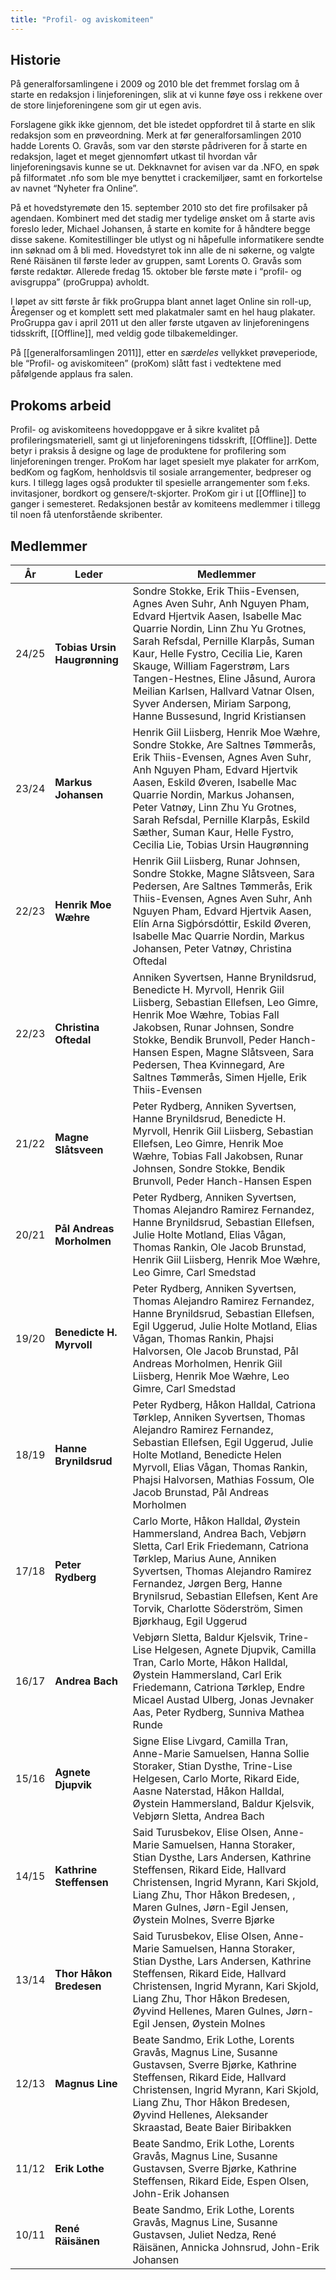 ```yaml
---
title: "Profil- og aviskomiteen"
---
```


Historie
--------

På generalforsamlingene i 2009 og 2010 ble det fremmet forslag om å
starte en redaksjon i linjeforeningen, slik at vi kunne føye oss i
rekkene over de store linjeforeningene som gir ut egen avis.

Forslagene gikk ikke gjennom, det ble istedet oppfordret til å starte en
slik redaksjon som en prøveordning. Merk at før generalforsamlingen 2010
hadde Lorents O. Gravås, som var den største pådriveren for å starte en
redaksjon, laget et meget gjennomført utkast til hvordan vår
linjeforeningsavis kunne se ut. Dekknavnet for avisen var da .NFO, en
spøk på filformatet .nfo som ble mye benyttet i crackemiljøer, samt en
forkortelse av navnet “Nyheter fra Online”.

På et hovedstyremøte den 15. september 2010 sto det fire profilsaker på
agendaen. Kombinert med det stadig mer tydelige ønsket om å starte avis
foreslo leder, Michael Johansen, å starte en komite for å håndtere begge
disse sakene. Komitestillinger ble utlyst og ni håpefulle informatikere
sendte inn søknad om å bli med. Hovedstyret tok inn alle de ni søkerne,
og valgte René Räisänen til første leder av gruppen, samt Lorents O.
Gravås som første redaktør. Allerede fredag 15. oktober ble første møte
i “profil- og avisgruppa” (proGruppa) avholdt.

I løpet av sitt første år fikk proGruppa blant annet laget Online sin
roll-up, Åregenser og et komplett sett med plakatmaler samt en hel haug
plakater. ProGruppa gav i april 2011 ut den aller første utgaven av
linjeforeningens tidsskrift, [[Offline]], med veldig gode
tilbakemeldinger.

På [[generalforsamlingen 2011]], etter en *særdeles* vellykket
prøveperiode, ble “Profil- og aviskomiteen” (proKom) slått fast i
vedtektene med påfølgende applaus fra salen.

Prokoms arbeid
---------------

Profil- og aviskomiteens hovedoppgave er å sikre kvalitet på
profileringsmateriell, samt gi ut linjeforeningens tidsskrift,
[[Offline]]. Dette betyr i praksis å designe og lage de produktene for
profilering som linjeforeningen trenger. ProKom har laget spesielt mye
plakater for arrKom, bedKom og fagKom, henholdsvis til sosiale
arrangementer, bedpreser og kurs. I tillegg lages også produkter til
spesielle arrangementer som f.eks. invitasjoner, bordkort og
gensere/t-skjorter. ProKom gir i ut [[Offline]] to ganger i semesteret.
Redaksjonen består av komiteens medlemmer i tillegg til noen få
utenforstående skribenter.

Medlemmer
---------
| År | Leder                   | Medlemmer |
| --- | --- | --- | 
| 24/25 | **Tobias Ursin Haugrønning** | Sondre Stokke, Erik Thiis-Evensen, Agnes Aven Suhr, Anh Nguyen Pham, Edvard Hjertvik Aasen, Isabelle Mac Quarrie Nordin, Linn Zhu Yu Grotnes, Sarah Refsdal, Pernille Klarpås, Suman Kaur, Helle Fystro, Cecilia Lie, Karen Skauge, William Fagerstrøm, Lars Tangen-Hestnes, Eline Jåsund, Aurora Meilian Karlsen, Hallvard Vatnar Olsen, Syver Andersen, Miriam Sarpong, Hanne Bussesund, Ingrid Kristiansen|
| 23/24 | **Markus Johansen** | Henrik Giil Liisberg, Henrik Moe Wæhre, Sondre Stokke, Are Saltnes Tømmerås, Erik Thiis-Evensen, Agnes Aven Suhr, Anh Nguyen Pham, Edvard Hjertvik Aasen, Eskild Øveren, Isabelle Mac Quarrie Nordin, Markus Johansen, Peter Vatnøy, Linn Zhu Yu Grotnes, Sarah Refsdal, Pernille Klarpås, Eskild Sæther, Suman Kaur, Helle Fystro, Cecilia Lie, Tobias Ursin Haugrønning| 
| 22/23| **Henrik Moe Wæhre** | Henrik Giil Liisberg, Runar Johnsen, Sondre Stokke, Magne Slåtsveen, Sara Pedersen, Are Saltnes Tømmerås, Erik Thiis-Evensen, Agnes Aven Suhr, Anh Nguyen Pham, Edvard Hjertvik Aasen, Elín Arna Sigþórsdóttir, Eskild Øveren, Isabelle Mac Quarrie Nordin, Markus Johansen, Peter Vatnøy, Christina Oftedal| 
| 22/23 | **Christina Oftedal** | Anniken Syvertsen, Hanne Brynildsrud, Benedicte H. Myrvoll, Henrik Giil Liisberg, Sebastian Ellefsen, Leo Gimre, Henrik Moe Wæhre, Tobias Fall Jakobsen, Runar Johnsen, Sondre Stokke, Bendik Brunvoll, Peder Hanch-Hansen Espen, Magne Slåtsveen, Sara Pedersen, Thea Kvinnegard, Are Saltnes Tømmerås, Simen Hjelle, Erik Thiis-Evensen| 
| 21/22 | **Magne Slåtsveen** | Peter Rydberg, Anniken Syvertsen, Hanne Brynildsrud, Benedicte H. Myrvoll, Henrik Giil Liisberg, Sebastian Ellefsen, Leo Gimre, Henrik Moe Wæhre, Tobias Fall Jakobsen, Runar Johnsen, Sondre Stokke, Bendik Brunvoll, Peder Hanch-Hansen Espen| 
| 20/21 | **Pål Andreas Morholmen** | Peter Rydberg, Anniken Syvertsen, Thomas Alejandro Ramirez Fernandez, Hanne Brynildsrud, Sebastian Ellefsen, Julie Holte Motland, Elias Vågan, Thomas Rankin, Ole Jacob Brunstad, Henrik Giil Liisberg, Henrik Moe Wæhre, Leo Gimre, Carl Smedstad|
| 19/20 | **Benedicte H. Myrvoll** | Peter Rydberg, Anniken Syvertsen, Thomas Alejandro Ramirez Fernandez, Hanne Brynildsrud, Sebastian Ellefsen, Egil Uggerud, Julie Holte Motland, Elias Vågan, Thomas Rankin, Phajsi Halvorsen, Ole Jacob Brunstad, Pål Andreas Morholmen, Henrik Giil Liisberg, Henrik Moe Wæhre, Leo Gimre, Carl Smedstad|
| 18/19 | **Hanne Brynildsrud** | Peter Rydberg, Håkon Halldal, Catriona Tørklep, Anniken Syvertsen, Thomas Alejandro Ramirez Fernandez, Sebastian Ellefsen, Egil Uggerud, Julie Holte Motland, Benedicte Helen Myrvoll, Elias Vågan, Thomas Rankin, Phajsi Halvorsen, Mathias Fossum, Ole Jacob Brunstad, Pål Andreas Morholmen|
| 17/18 | **Peter Rydberg** | Carlo Morte, Håkon Halldal, Øystein Hammersland, Andrea Bach, Vebjørn Sletta, Carl Erik Friedemann, Catriona Tørklep, Marius Aune, Anniken Syvertsen, Thomas Alejandro Ramirez Fernandez, Jørgen Berg, Hanne Brynilsrud, Sebastian Ellefsen, Kent Are Torvik, Charlotte Söderström, Simen Bjørkhaug, Egil Uggerud |
| 16/17 | **Andrea Bach** | Vebjørn Sletta, Baldur Kjelsvik, Trine-Lise Helgesen, Agnete Djupvik, Camilla Tran, Carlo Morte, Håkon Halldal, Øystein Hammersland, Carl Erik Friedemann, Catriona Tørklep, Endre Micael Austad Ulberg, Jonas Jevnaker Aas, Peter Rydberg, Sunniva Mathea Runde |
| 15/16 | **Agnete Djupvik** | Signe Elise Livgard, Camilla Tran, Anne-Marie Samuelsen, Hanna Sollie Storaker, Stian Dysthe, Trine-Lise Helgesen, Carlo Morte, Rikard Eide, Aasne Naterstad, Håkon Halldal, Øystein Hammersland, Baldur Kjelsvik, Vebjørn Sletta, Andrea Bach |
| 14/15 | **Kathrine Steffensen** | Said Turusbekov, Elise Olsen, Anne-Marie Samuelsen, Hanna Storaker, Stian Dysthe, Lars Andersen, Kathrine Steffensen, Rikard Eide, Hallvard Christensen, Ingrid Myrann, Kari Skjold, Liang Zhu, Thor Håkon Bredesen, , Maren Gulnes, Jørn-Egil Jensen, Øystein Molnes, Sverre Bjørke |
| 13/14 | **Thor Håkon Bredesen** | Said Turusbekov, Elise Olsen, Anne-Marie Samuelsen, Hanna Storaker, Stian Dysthe, Lars Andersen, Kathrine Steffensen, Rikard Eide, Hallvard Christensen, Ingrid Myrann, Kari Skjold, Liang Zhu, Thor Håkon Bredesen, Øyvind Hellenes, Maren Gulnes, Jørn-Egil Jensen, Øystein Molnes |
| 12/13 | **Magnus Line** | Beate Sandmo, Erik Lothe, Lorents Gravås, Magnus Line, Susanne Gustavsen, Sverre Bjørke, Kathrine Steffensen, Rikard Eide, Hallvard Christensen, Ingrid Myrann, Kari Skjold, Liang Zhu, Thor Håkon Bredesen, Øyvind Hellenes, Aleksander Skraastad, Beate Baier Biribakken |
| 11/12 | **Erik Lothe**|  Beate Sandmo, Erik Lothe, Lorents Gravås, Magnus Line, Susanne Gustavsen, Sverre Bjørke, Kathrine Steffensen, Rikard Eide, Espen Olsen, John-Erik Johansen |
| 10/11 | **René Räisänen** | Beate Sandmo, Erik Lothe, Lorents Gravås, Magnus Line, Susanne Gustavsen, Juliet Nedza, René Räisänen, Annicka Johnsrud, John-Erik Johansen |
